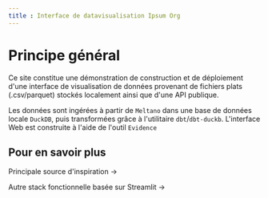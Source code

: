 ```yaml
---
title : Interface de datavisualisation Ipsum Org
---
```


# Principe général 

Ce site constitue une démonstration de construction et de déploiement d'une interface de visualisation de données provenant de fichiers plats (.csv/parquet) stockés localement ainsi que d'une API publique.

Les données sont ingérées à partir de `Meltano` dans une base de données locale `DuckDB`, puis transformées grâce à l'utilitaire `dbt`/`dbt-duckb`. L'interface Web est construite à l'aide de l'outil `Evidence`

## Pour en savoir plus

<BigLink href='https://mdsinabox.com'>Principale source d'inspiration &rarr;</BigLink>

<BigLink href='https://blog.det.life/building-a-modern-data-stack-in-a-box-using-duckdb-dbt-meltano-and-streamlit-b427bb9869c3'>Autre stack fonctionnelle basée sur Streamlit &rarr;</BigLink>


